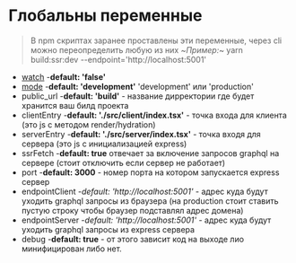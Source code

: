 # Глобальны переменные


> В npm скриптах заранее проставлены эти переменные, через cli можно переопределить любую из них
 ~*Пример:*~ yarn build:ssr:dev --endpoint='http://localhost:5001'
* [watch](https://webpack.js.org/configuration/watch/#watch) -**default: 'false'** 
* [mode](https://webpack.js.org/concepts/mode/) -**default: 'development'** 'development' или 'production'
* public_url -**default: 'build'** - название дирректории где будет хранится ваш билд проекта 
* clientEntry -**default: './src/client/index.tsx'** - точка входа для клиента (это js с методом render/hydration)
* serverEntry -**default: './src/server/index.tsx'** - точка входя для сервера (это js с инициализацией express)
* ssrFetch -**default: true** отвечает за включение запросов graphql на сервере (стоит отключить если сервер не работает)
* port -**default: 3000** - номер порта на котором запускается express сервер
* endpointClient -*default: 'http://localhost:5001'* - адрес куда будут уходить graphql запросы из браузера 
(на production стоит ставить пустую строку чтобы браузер подставлял адрес домена) 
* endpointServer -*default: 'http://localhost:5001'* - адрес куда будут уходить graphql запросы из express сервера
* debug -**default: true** - от этого зависит код на выходе лио минифицирован либо нет.
